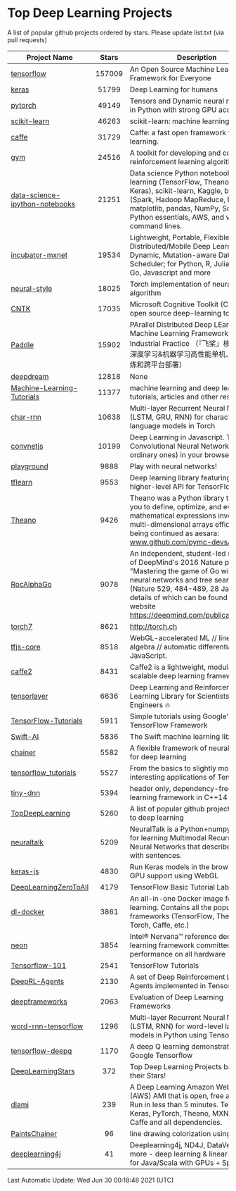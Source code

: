 # Top Deep Learning Projects
A list of popular github projects ordered by stars.
Please update list.txt (via pull requests)

|Project Name| Stars | Description |
| ---------- |:-----:| ----------- |
| [tensorflow](https://github.com/tensorflow/tensorflow) | 157009 | An Open Source Machine Learning Framework for Everyone |
| [keras](https://github.com/keras-team/keras) | 51799 | Deep Learning for humans |
| [pytorch](https://github.com/pytorch/pytorch) | 49149 | Tensors and Dynamic neural networks in Python with strong GPU acceleration |
| [scikit-learn](https://github.com/scikit-learn/scikit-learn) | 46263 | scikit-learn: machine learning in Python |
| [caffe](https://github.com/BVLC/caffe) | 31729 | Caffe: a fast open framework for deep learning. |
| [gym](https://github.com/openai/gym) | 24516 | A toolkit for developing and comparing reinforcement learning algorithms. |
| [data-science-ipython-notebooks](https://github.com/donnemartin/data-science-ipython-notebooks) | 21251 | Data science Python notebooks: Deep learning (TensorFlow, Theano, Caffe, Keras), scikit-learn, Kaggle, big data (Spark, Hadoop MapReduce, HDFS), matplotlib, pandas, NumPy, SciPy, Python essentials, AWS, and various command lines. |
| [incubator-mxnet](https://github.com/apache/incubator-mxnet) | 19534 | Lightweight, Portable, Flexible Distributed/Mobile Deep Learning with Dynamic, Mutation-aware Dataflow Dep Scheduler; for Python, R, Julia, Scala, Go, Javascript and more |
| [neural-style](https://github.com/jcjohnson/neural-style) | 18025 | Torch implementation of neural style algorithm |
| [CNTK](https://github.com/microsoft/CNTK) | 17035 | Microsoft Cognitive Toolkit (CNTK), an open source deep-learning toolkit |
| [Paddle](https://github.com/PaddlePaddle/Paddle) | 15902 | PArallel Distributed Deep LEarning: Machine Learning Framework from Industrial Practice （『飞桨』核心框架，深度学习&机器学习高性能单机、分布式训练和跨平台部署） |
| [deepdream](https://github.com/google/deepdream) | 12818 | None |
| [Machine-Learning-Tutorials](https://github.com/ujjwalkarn/Machine-Learning-Tutorials) | 11377 | machine learning and deep learning tutorials, articles and other resources  |
| [char-rnn](https://github.com/karpathy/char-rnn) | 10638 | Multi-layer Recurrent Neural Networks (LSTM, GRU, RNN) for character-level language models in Torch |
| [convnetjs](https://github.com/karpathy/convnetjs) | 10199 | Deep Learning in Javascript. Train Convolutional Neural Networks (or ordinary ones) in your browser. |
| [playground](https://github.com/tensorflow/playground) | 9888 | Play with neural networks! |
| [tflearn](https://github.com/tflearn/tflearn) | 9553 | Deep learning library featuring a higher-level API for TensorFlow. |
| [Theano](https://github.com/Theano/Theano) | 9426 | Theano was a Python library that allows you to define, optimize, and evaluate mathematical expressions involving multi-dimensional arrays efficiently. It is being continued as aesara: www.github.com/pymc-devs/aesara |
| [RocAlphaGo](https://github.com/Rochester-NRT/RocAlphaGo) | 9078 | An independent, student-led replication of DeepMind's 2016 Nature publication, "Mastering the game of Go with deep neural networks and tree search" (Nature 529, 484-489, 28 Jan 2016), details of which can be found on their website https://deepmind.com/publications.html. |
| [torch7](https://github.com/torch/torch7) | 8621 | http://torch.ch |
| [tfjs-core](https://github.com/tensorflow/tfjs-core) | 8518 | WebGL-accelerated ML // linear algebra // automatic differentiation for JavaScript. |
| [caffe2](https://github.com/facebookarchive/caffe2) | 8431 | Caffe2 is a lightweight, modular, and scalable deep learning framework. |
| [tensorlayer](https://github.com/tensorlayer/tensorlayer) | 6636 | Deep Learning and Reinforcement Learning Library for Scientists and Engineers 🔥 |
| [TensorFlow-Tutorials](https://github.com/nlintz/TensorFlow-Tutorials) | 5911 | Simple tutorials using Google's TensorFlow Framework |
| [Swift-AI](https://github.com/Swift-AI/Swift-AI) | 5836 | The Swift machine learning library. |
| [chainer](https://github.com/chainer/chainer) | 5582 | A flexible framework of neural networks for deep learning |
| [tensorflow_tutorials](https://github.com/pkmital/tensorflow_tutorials) | 5527 | From the basics to slightly more interesting applications of Tensorflow |
| [tiny-dnn](https://github.com/tiny-dnn/tiny-dnn) | 5394 | header only, dependency-free deep learning framework in C++14 |
| [TopDeepLearning](https://github.com/aymericdamien/TopDeepLearning) | 5260 | A list of popular github projects related to deep learning |
| [neuraltalk](https://github.com/karpathy/neuraltalk) | 5209 | NeuralTalk is a Python+numpy project for learning Multimodal Recurrent Neural Networks that describe images with sentences. |
| [keras-js](https://github.com/transcranial/keras-js) | 4830 | Run Keras models in the browser, with GPU support using WebGL |
| [DeepLearningZeroToAll](https://github.com/hunkim/DeepLearningZeroToAll) | 4179 | TensorFlow Basic Tutorial Labs |
| [dl-docker](https://github.com/floydhub/dl-docker) | 3861 | An all-in-one Docker image for deep learning. Contains all the popular DL frameworks (TensorFlow, Theano, Torch, Caffe, etc.) |
| [neon](https://github.com/NervanaSystems/neon) | 3854 | Intel® Nervana™ reference deep learning framework committed to best performance on all hardware |
| [Tensorflow-101](https://github.com/sjchoi86/Tensorflow-101) | 2541 | TensorFlow Tutorials |
| [DeepRL-Agents](https://github.com/awjuliani/DeepRL-Agents) | 2130 | A set of Deep Reinforcement Learning Agents implemented in Tensorflow. |
| [deepframeworks](https://github.com/zer0n/deepframeworks) | 2063 | Evaluation of Deep Learning Frameworks |
| [word-rnn-tensorflow](https://github.com/hunkim/word-rnn-tensorflow) | 1296 | Multi-layer Recurrent Neural Networks (LSTM, RNN) for word-level language models in Python using TensorFlow. |
| [tensorflow-deepq](https://github.com/siemanko/tensorflow-deepq) | 1170 | A deep Q learning demonstration using Google Tensorflow |
| [DeepLearningStars](https://github.com/hunkim/DeepLearningStars) | 372 | Top Deep Learning Projects based on their Stars! |
| [dlami](https://github.com/ritchieng/dlami) | 239 | A Deep Learning Amazon Web Service (AWS) AMI that is open, free and works. Run in less than 5 minutes. TensorFlow, Keras, PyTorch, Theano, MXNet, CNTK, Caffe and all dependencies. |
| [PaintsChainer](https://github.com/taizan/PaintsChainer) | 96 | line drawing colorization using chainer |
| [deeplearning4j](https://github.com/deeplearning4j/deeplearning4j) | 41 | Deeplearning4j, ND4J, DataVec and more - deep learning & linear algebra for Java/Scala with GPUs + Spark |

Last Automatic Update: Wed Jun 30 00:18:48 2021 (UTC)
